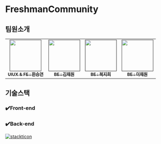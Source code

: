 # FreshmanCommunity


## 팀원소개
<table>
  <tbody>
    <tr>
      <td align="center"><a href=""><img src=""width=100px;" alt=""/><br /><sub><b>UIUX & FE : 한승연 </b></sub></a><br /></td>
      <td align="center"><a href=""><img src="" width="100px;" alt=""/><br /><sub><b>BE : 김채원</b></sub></a><br /></td>
      <td align="center"><a href=""><img src="" width="100px;" alt=""/><br /><sub><b>BE : 복지희</b></sub></a><br /></td>
      <td align="center"><a href=""><img src="" width="100px;" alt=""/><br /><sub><b>BE : 이채원</b></sub></a><br /></td>
     <tr/>
  </tbody>
</table>

## 기술스택

### ✔️Front-end

### ✔️Back-end
[![stackticon](https://firebasestorage.googleapis.com/v0/b/stackticon-81399.appspot.com/o/images%2F1706169537007?alt=media&token=fece3a1b-7339-4037-80f9-7997d020ada5)](https://github.com/msdio/stackticon)
